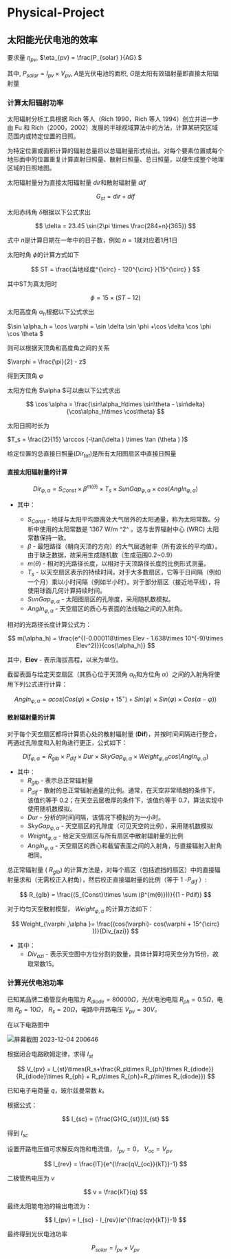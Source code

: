 # Physical-Project

## 太阳能光伏电池的效率

要求量 $\eta_{pv}$, $\eta_{pv}  = \frac{P_{solar} }{AG} $

其中, $P_{solar}=I_{pv} \times V_{pv}$, $A$是光伏电池的面积, $G$是太阳有效辐射量即直接太阳辐射量

### 计算太阳辐射功率

太阳辐射分析工具根据 Rich 等人（Rich 1990，Rich 等人 1994）创立并进一步由 Fu 和 Rich（2000，2002）发展的半球视域算法中的方法，计算某研究区域范围内或特定位置的日照。

为特定位置或面积计算的辐射总量将以总辐射量形式给出。对每个要素位置或每个地形面中的位置重复计算直射日照量、散射日照量、总日照量，以便生成整个地理区域的日照地图。

太阳辐射量分为直接太阳辐射量 $dir$和散射辐射量 $dif$

$$
G_{st} = dir + dif
$$

太阳赤纬角 $\delta$根据以下公式求出

$$
\delta = 23.45 \sin(2\pi \times \frac{284+n}{365})
$$

式中 $n$是计算日期在一年中的日子数，例如 $n=1$就对应着1月1日

太阳时角 $\phi$的计算方式如下

$$
ST = \frac{当地经度^{\circ}  - 120^{\circ} }{15^{\circ} }
$$

其中ST为真太阳时

$$
\phi = 15\times (ST - 12)
$$

太阳高度角 $\alpha_h$根据以下公式求出

$\sin \alpha_h = \cos \varphi = \sin \delta \sin \phi +\cos \delta \cos \phi \cos \theta $

则可以根据天顶角和高度角之间的关系

$\varphi  = \frac{\pi}{2}  - z$

得到天顶角 $\varphi$

太阳方位角 $\alpha $可以由以下公式求出

$$
\cos \alpha = \frac{\sin\alpha_h\times \sin\theta - \sin\delta}{\cos\alpha_h\times \cos\theta}
$$

太阳日照时长为

$T_s = \frac{2}{15} \arccos (-\tan(\delta ) \times \tan (\theta ) )$

给定位置的总直接日照量($Dir_{tot}$)是所有太阳图扇区中直接日照量

#### 直接太阳辐射量的计算

$$
Dir_{\varphi ,\alpha } = S_{Const} \times β^{m(θ)}\times T_s\times SunGap_{\varphi,\alpha}\times cos(AngIn_{\varphi ,\alpha })
$$

* 其中：
  
  * $S_{Const}$ - 地球与太阳平均距离处大气层外的太阳通量，称为太阳常数。分析中使用的太阳常数是 1367 W/m ^2^ 。这与世界辐射中心 (WRC) 太阳常数保持一致。
  * $β$ - 最短路径（朝向天顶的方向）的大气层透射率（所有波长的平均值）。由于缺乏数据，故采用生成随机数（生成范围0.2~0.9）
  * $m(θ)$ - 相对的光路径长度，以相对于天顶路径长度的比例形式测量。
  * $T_s$ - 以天空扇区表示的持续时间。对于大多数扇区，它等于日间隔（例如一个月）乘以小时间隔（例如半小时）。对于部分扇区（接近地平线），将使用球面几何计算持续时间。
  * $SunGap_{\varphi ,\alpha }$ - 太阳图扇区的孔隙度，采用随机数模拟。
  * $AngIn_{\varphi ,\alpha }$ - 天空扇区的质心与表面的法线轴之间的入射角。

相对的光路径长度计算公式为：

$$
m(\alpha_h) = \frac{e^{(-0.000118\times Elev - 1.638\times 10^{-9}\times  Elev^2)}}{cos(\alpha_h)}
$$

其中，**Elev** - 表示海拔高程，以米为单位。

截留表面与给定天空扇区（其质心位于天顶角 $\alpha_h$和方位角 $\alpha$）之间的入射角将使用下列公式进行计算：

$$
AngIn_{\varphi ,\alpha } = acos( Cos(\varphi) \times Cos(\varphi+15^{\circ} ) + Sin(\varphi)\times Sin(\varphi)\times Cos(\alpha-\varphi) )
$$

#### 散射辐射量的计算

对于每个天空扇区都将计算质心处的散射辐射量 (**Dif**)，并按时间间隔进行整合，再通过孔隙度和入射角进行更正，公式如下：

$$
Dif_{\varphi ,\alpha }= R_{glb}\times P_{dif}\times Dur\times SkyGap_{\varphi ,\alpha }\times  Weight_{\varphi ,\alpha }cos(AngIn_{\varphi ,\alpha })
$$

* 其中：
  * $R_{glb}$ - 表示总正常辐射量
  * $P_{dif}$ - 散射的总正常辐射通量的比例。通常，在天空非常晴朗的条件下，该值约等于 0.2；在天空云层极厚的条件下，该值约等于 0.7，算法实现中使用随机数模拟。
  * $Dur$ - 分析的时间间隔，该情况下模拟的为一小时。
  * $SkyGap_{\varphi ,\alpha }$ - 天空扇区的孔隙度（可见天空的比例），采用随机数模拟
  * $Weight_{\varphi ,\alpha }$ - 给定天空扇区与所有扇区中散射辐射量的比例
  * $AngIn_{\varphi ,\alpha }$ - 天空扇区的质心和截留表面之间的入射角，与直接辐射入射角相同。

总正常辐射量 ( $R_{glb}$) 的计算方法是，对每个扇区（包括遮挡的扇区）中的直接辐射量求和（无需校正入射角），然后校正直接辐射量的比例（等于 1 -$P_{dif}$ ）:

$$
R_{glb} = \frac{(S_{Const}\times \sum (β^{m(θ)}))}{(1 - Pdif)}
$$

对于均匀天空散射模型， $Weight_{\varphi ,\alpha }$ 的计算方法如下：

$$
Weight_{\varphi ,\alpha }= \frac{(cos(\varphi)- cos(\varphi + 15^{\circ} ))}{Div_{azi}}
$$

* 其中：
  * $Div_{azi}$ - 表示天空图中方位分割的数量，具体计算时将天空分为15份，故取常数15。

### 计算光伏电池功率

已知某品牌二极管反向电阻为 $R_{diode} = 80000\Omega$，光伏电池电阻 $R_{ph} = 0.5\Omega$，电阻 $R_p=10\Omega$， $R_s=20\Omega$，电路中开路电压 $V_{pv} = 30V$。

在以下电路图中

![屏幕截图 2023-12-04 200646](https://github.com/Egbert-Lannister/Physical-Project/assets/117975086/1a824b04-ad70-46c0-9a79-449daf409e24)

根据闭合电路欧姆定律，求得 $I_{st}$

$$
V_{pv} = I_{st}\times(R_s+\frac{R_p\times R_{ph}\times R_{diode}}{R_{diode}\times R_{ph} + R_p\times R_{ph}+R_p\times R_{diode}})
$$

已知电子电荷量 $q$，玻尔兹曼常数 $k$。

根据公式：

$$
I_{sc} = (\frac{G}{G_{st}})I_{st}
$$

得到 $I_{sc}$

设置开路电压值可求解反向饱和电流值， $I_{pv} = 0$， $V_{oc}  = V_{pv}$

$$
I_{rev} = \frac{IT}{e^{\frac{qV_{oc}}{kT}}-1}
$$

二极管热电压为 $v$

$$
v = \frac{kT}{q}
$$

最终太阳能电池的输出电流为：

$$
I_{pv} = I_{sc} - I_{rev}(e^{\frac{qv}{kT}}-1)
$$

最终得到光伏电池功率

$$
P_{solar}=I_{pv} \times V_{pv}
$$
